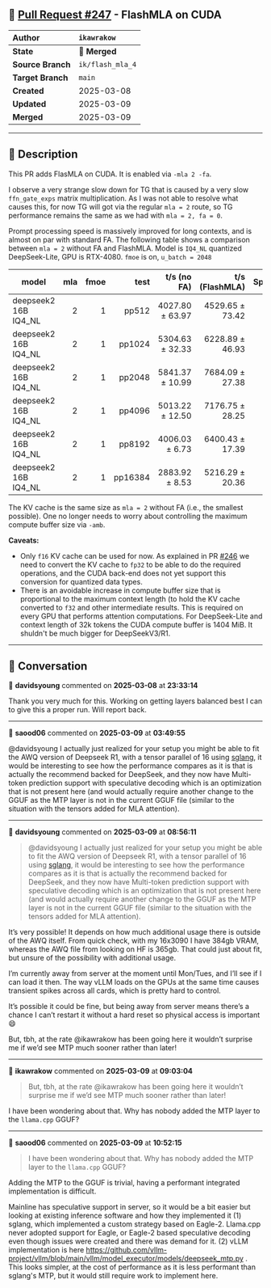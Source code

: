 ## 🔀 [Pull Request #247](https://github.com/ikawrakow/ik_llama.cpp/pull/247) - FlashMLA on CUDA

| **Author** | `ikawrakow` |
| :--- | :--- |
| **State** | 🔀 **Merged** |
| **Source Branch** | `ik/flash_mla_4` |
| **Target Branch** | `main` |
| **Created** | 2025-03-08 |
| **Updated** | 2025-03-09 |
| **Merged** | 2025-03-09 |

---

## 📄 Description

This PR adds FlasMLA on CUDA. It is enabled via `-mla 2 -fa`.

I observe a very strange slow down for TG that is caused by a very slow `ffn_gate_exps` matrix multiplication. As I was not able to resolve what causes this, for now TG will got via the regular `mla = 2` route, so TG performance remains the same as we had with `mla = 2, fa = 0`.

Prompt processing speed is massively improved for long contexts, and is almost on par with standard FA. The following table shows a comparison between `mla = 2` without FA and FlashMLA. Model is `IQ4_NL` quantized DeepSeek-Lite, GPU is RTX-4080. `fmoe` is on, `u_batch = 2048`

| model                | mla | fmoe |          test |    t/s (no FA)   |   t/s (FlashMLA) |  Speedup |
| ---------------------| --: | ---: | ------------: | ---------------: | ---------------: | -------: |
| deepseek2 16B IQ4_NL |   2 |    1 |         pp512 |  4027.80 ± 63.97 |  4529.65 ± 73.42 |  1.124   |
| deepseek2 16B IQ4_NL |   2 |    1 |        pp1024 |  5304.63 ± 32.33 |  6228.89 ± 46.93 |  1.174   |
| deepseek2 16B IQ4_NL |   2 |    1 |        pp2048 |  5841.37 ± 10.99 |  7684.09 ± 27.38 |  1.315   |
| deepseek2 16B IQ4_NL |   2 |    1 |        pp4096 |  5013.22 ± 12.50 |  7176.75 ± 28.25 |  1.432   |
| deepseek2 16B IQ4_NL |   2 |    1 |        pp8192 |   4006.03 ± 6.73 |  6400.43 ± 17.39 |  1.600   |
| deepseek2 16B IQ4_NL |   2 |    1 |       pp16384 |   2883.92 ± 8.53 |  5216.29 ± 20.36 |  1.809   |

The KV cache is the same size as `mla = 2` without FA (i.e., the smallest possible). One no longer needs to worry about controlling the maximum compute buffer size via `-amb`.

**Caveats:**
* Only `f16` KV cache can be used for now. As explained in PR [#246](https://github.com/ikawrakow/ik_llama.cpp/issues/246) we need to convert the KV cache to `fp32` to be able to do the required operations, and the CUDA back-end does not yet support this conversion for quantized data types.
* There is an avoidable increase in compute buffer size that is proportional to the maximum context length (to hold the KV cache converted to `f32` and other intermediate results. This is required on every GPU that performs attention computations.  For DeepSeek-Lite and context length of 32k tokens the CUDA compute buffer is 1404 MiB. It shuldn't be much bigger for DeepSeekV3/R1.

---

## 💬 Conversation

👤 **davidsyoung** commented on **2025-03-08** at **23:33:14**

Thank you very much for this. Working on getting layers balanced best I can to give this a proper run. Will report back.

---

👤 **saood06** commented on **2025-03-09** at **03:49:55**

@davidsyoung I actually just realized for your setup you might be able to fit the AWQ version of Deepseek R1, with a tensor parallel of 16 using [sglang](https://github.com/sgl-project/sglang), it would be interesting to see how the performance compares as it is that is actually the recommend backed for DeepSeek, and they now have Multi-token prediction support with speculative decoding which is an optimization that is not present here (and would actually require another change to the GGUF as the MTP layer is not in the current GGUF file (similar to the situation with the tensors added for MLA attention).

---

👤 **davidsyoung** commented on **2025-03-09** at **08:56:11**

> @davidsyoung I actually just realized for your setup you might be able to fit the AWQ version of Deepseek R1, with a tensor parallel of 16 using [sglang](https://github.com/sgl-project/sglang), it would be interesting to see how the performance compares as it is that is actually the recommend backed for DeepSeek, and they now have Multi-token prediction support with speculative decoding which is an optimization that is not present here (and would actually require another change to the GGUF as the MTP layer is not in the current GGUF file (similar to the situation with the tensors added for MLA attention).

It’s very possible! It depends on how much additional usage there is outside of the AWQ itself. From quick check, with my 16x3090 I have 384gb VRAM, whereas the AWQ file from looking on HF is 365gb. That could just about fit, but unsure of the possibility with additional usage. 

I’m currently away from server at the moment until Mon/Tues, and I’ll see if I can load it then. The way vLLM loads on the GPUs at the same time causes transient spikes across all cards, which is pretty hard to control. 

It’s possible it could be fine, but being away from server means there’s a chance I can’t restart it without a hard reset so physical access is important 😄 

But, tbh, at the rate @ikawrakow has been going here it wouldn’t surprise me if we’d see MTP much sooner rather than later!

---

👤 **ikawrakow** commented on **2025-03-09** at **09:03:04**

> But, tbh, at the rate @ikawrakow has been going here it wouldn’t surprise me if we’d see MTP much sooner rather than later!

I have been wondering about that. Why has nobody added the MTP layer to the `llama.cpp` GGUF?

---

👤 **saood06** commented on **2025-03-09** at **10:52:15**

> I have been wondering about that. Why has nobody added the MTP layer to the `llama.cpp` GGUF?

Adding the MTP to the GGUF is trivial, having a performant integrated implementation is difficult. 

Mainline has speculative support in server, so it would be a bit easier but looking at existing inference software and how they implemented it (1) sglang, which implemented a custom strategy based on Eagle-2. Llama.cpp never adopted support for Eagle, or Eagle-2 based speculative decoding even though issues were created and there was demand for it. (2) vLLM implementation is here https://github.com/vllm-project/vllm/blob/main/vllm/model_executor/models/deepseek_mtp.py . This looks simpler, at the cost of performance as it is less performant than sglang's MTP, but it would still require work to implement here.